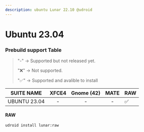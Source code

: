 ```yaml
---
description: ubuntu Lunar 22.10 @udroid
---
```


# Ubuntu 23.04

### Prebuild support Table

> &#x20; "-"  -> Supported but not released yet.
>
> "❌" -> Not supported.
>
> "✅" -> Supported and avalible to install

|  SUITE NAME  | XFCE4 | Gnome (42) | MATE | RAW |
| :----------: | :---: | :--------: | :--: | --- |
| UBUNTU 23.04 |   -   |          - |   -  | ✅   |

#### RAW

```bash
udroid install lunar:raw
```
